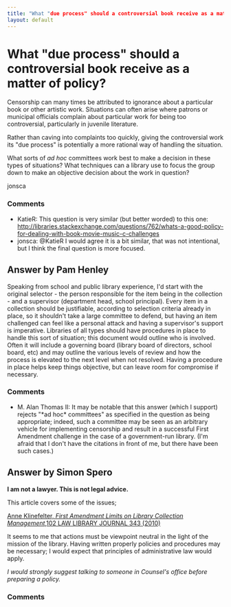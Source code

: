 ```yaml
---
title: "What "due process" should a controversial book receive as a matter of policy?"
layout: default
---
```

What "due process" should a controversial book receive as a matter of policy?
=====================
Censorship can many times be attributed to ignorance about a particular
book or other artistic work. Situations can often arise where patrons or
municipal officials complain about particular work for being too
controversial, particularly in juvenile literature.

Rather than caving into complaints too quickly, giving the controversial
work its "due process" is potentially a more rational way of handling
the situation.

What sorts of *ad hoc* committees work best to make a decision in these
types of situations? What techniques can a library use to focus the
group down to make an objective decision about the work in question?

jonsca

### Comments ###
* KatieR: This question is very similar (but better worded) to this one:
http://libraries.stackexchange.com/questions/762/whats-a-good-policy-for-dealing-with-book-movie-music-c-challenges
* jonsca: @KatieR I would agree it is a bit similar, that was not intentional, but
I think the final question is more focused.


Answer by Pam Henley
----------------
Speaking from school and public library experience, I'd start with the
original selector - the person responsible for the item being in the
collection - and a supervisor (department head, school principal). Every
item in a collection should be justifiable, according to selection
criteria already in place, so it shouldn't take a large committee to
defend, but having an item challenged can feel like a personal attack
and having a supervisor's support is imperative. Libraries of all types
should have procedures in place to handle this sort of situation; this
document would outline who is involved. Often it will include a
governing board (library board of directors, school board, etc) and may
outline the various levels of review and how the process is elevated to
the next level when not resolved. Having a procedure in place helps keep
things objective, but can leave room for compromise if necessary.

### Comments ###
* M. Alan Thomas II: It may be notable that this answer (which I support) rejects "\*ad hoc\*
committees" as specified in the question as being appropriate; indeed,
such a committee may be seen as an arbitrary vehicle for implementing
censorship and result in a successful First Amendment challenge in the
case of a government-run library. (I'm afraid that I don't have the
citations in front of me, but there have been such cases.)

Answer by Simon Spero
----------------
**I am not a lawyer. This is not legal advice.**

This article covers some of the issues;

[Anne Klinefelter, *First Amendment Limits on Library Collection
Management*,102 LAW LIBRARY JOURNAL 343
(2010)](http://www.aallnet.org/main-menu/Publications/llj/LLJ-Archives/Vol-102/publljv102n03/2010-21.pdf)

It seems to me that actions must be viewpoint neutral in the light of
the mission of the library. Having written properly policies and
procedures may be necessary; I would expect that principles of
administrative law would apply.

*I would strongly suggest talking to someone in Counsel's office before
preparing a policy.*

### Comments ###


